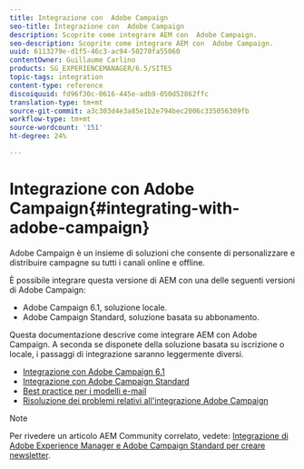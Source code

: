 ```yaml
---
title: Integrazione con  Adobe Campaign
seo-title: Integrazione con  Adobe Campaign
description: Scoprite come integrare AEM con  Adobe Campaign.
seo-description: Scoprite come integrare AEM con  Adobe Campaign.
uuid: 6113279e-d1f5-46c3-ac94-50270fa55060
contentOwner: Guillaume Carlino
products: SG_EXPERIENCEMANAGER/6.5/SITES
topic-tags: integration
content-type: reference
discoiquuid: fd96f30c-0616-445e-adb9-050d52862ffc
translation-type: tm+mt
source-git-commit: a3c303d4e3a85e1b2e794bec2006c335056309fb
workflow-type: tm+mt
source-wordcount: '151'
ht-degree: 24%

---
```



# Integrazione con  Adobe Campaign{#integrating-with-adobe-campaign}

Adobe Campaign è un insieme di soluzioni che consente di personalizzare e distribuire campagne su tutti i canali online e offline.

È possibile integrare questa versione di AEM con una delle seguenti versioni di  Adobe Campaign:

* Adobe Campaign 6.1, soluzione locale.
* Adobe Campaign Standard, soluzione basata su abbonamento.

Questa documentazione descrive come integrare AEM con  Adobe Campaign. A seconda se disponete della soluzione basata su iscrizione o locale, i passaggi di integrazione saranno leggermente diversi.

* [Integrazione con  Adobe Campaign 6.1](/help/sites-administering/campaignonpremise.md)
* [Integrazione con  Adobe Campaign Standard](/help/sites-administering/campaignstandard.md)
* [Best practice per i modelli e-mail](/help/sites-administering/best-practices-for-email-templates.md)
* [Risoluzione dei problemi relativi all&#39;integrazione  Adobe Campaign](/help/sites-administering/troubleshooting-campaignintegration.md)

>[!NOTE]
>
>Per rivedere un articolo AEM Community correlato, vedete: [Integrazione di Adobe Experience Manager e Adobe Campaign Standard  per creare newsletter](https://helpx.adobe.com/experience-manager/using/aem_campaign.html).

